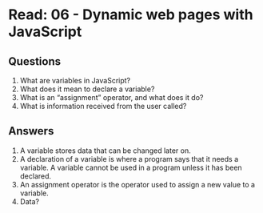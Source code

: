 # Read: 06 - Dynamic web pages with JavaScript

## Questions

1. What are variables in JavaScript?
2. What does it mean to declare a variable?
3. What is an “assignment” operator, and what does it do?
4. What is information received from the user called?

## Answers

1. A variable stores data that can be changed later on.
2. A declaration of a variable is where a program says that it needs a variable. A variable cannot be used in a program unless it has been declared.
3. An assignment operator is the operator used to assign a new value to a variable.
4. Data?
